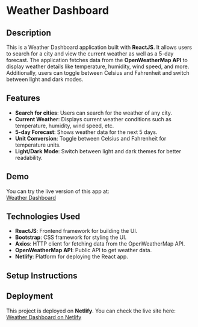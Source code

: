 # Weather Dashboard

## Description

This is a Weather Dashboard application built with **ReactJS**. It allows users to search for a city and view the current weather as well as a 5-day forecast. The application fetches data from the **OpenWeatherMap API** to display weather details like temperature, humidity, wind speed, and more. Additionally, users can toggle between Celsius and Fahrenheit and switch between light and dark modes.

## Features

- **Search for cities**: Users can search for the weather of any city.
- **Current Weather**: Displays current weather conditions such as temperature, humidity, wind speed, etc.
- **5-day Forecast**: Shows weather data for the next 5 days.
- **Unit Conversion**: Toggle between Celsius and Fahrenheit for temperature units.
- **Light/Dark Mode**: Switch between light and dark themes for better readability.

## Demo

You can try the live version of this app at:  
[Weather Dashboard](https://plattr.netlify.app/)

## Technologies Used

- **ReactJS**: Frontend framework for building the UI.
- **Bootstrap**: CSS framework for styling the UI.
- **Axios**: HTTP client for fetching data from the OpenWeatherMap API.
- **OpenWeatherMap API**: Public API to get weather data.
- **Netlify**: Platform for deploying the React app.

## Setup Instructions

## Deployment

This project is deployed on **Netlify**. You can check the live site here:  
[Weather Dashboard on Netlify](https://plattr.netlify.app/)
